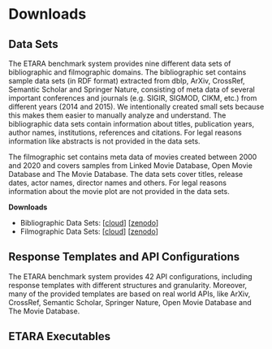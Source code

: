 # Downloads

## Data Sets
The ETARA benchmark system provides nine different data sets of bibliographic and filmographic domains. The bibliographic set contains sample data sets (in RDF format) extracted from dblp, ArXiv, CrossRef, Semantic Scholar and Springer Nature, consisting of meta data of several important conferences and journals (e.g. SIGIR, SIGMOD, CIKM, etc.) from different years (2014 and 2015). We intentionally created small sets because this makes them easier to manually analyze and understand. The bibliographic data sets contain information about titles, publication years, author names, institutions, references and citations. For legal reasons information like abstracts is not provided in the data sets. 

The filmographic set contains meta data of movies created between 2000 and 2020 and covers samples from Linked Movie Database, Open Movie Database and The Movie Database. The data sets cover titles, release dates, actor names, director names and others. For legal reasons information about the movie plot are not provided in the data sets.

**Downloads**
* Bibliographic Data Sets: [[cloud](https://basilika.uni-trier.de/nextcloud/s/jwzxYgJ6Bp8K8Rz)] [[zenodo](https://www.startpage.com)]
* Filmographic Data Sets: [[cloud](https://basilika.uni-trier.de/nextcloud/s/sGS86e2WGANayzz)] [[zenodo](https://www.startpage.com)]

## Response Templates and API Configurations
The ETARA benchmark system provides 42 API configurations, including response templates with different structures and granularity. Moreover, many of the provided templates are based on real world APIs, like ArXiv, CrossRef, Semantic Scholar, Springer Nature, Open Movie Database and The Movie Database.

## ETARA Executables
